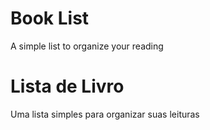 # Book List
 A simple list to organize your reading 
 
##
# Lista de Livro
Uma lista simples para organizar suas leituras 
